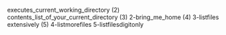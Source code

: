 executes_current_working_directory
(2) contents_list_of_your_current_directory
(3) 2-bring_me_home
(4) 3-listfiles extensively
(5) 4-listmorefiles
5-listfilesdigitonly
